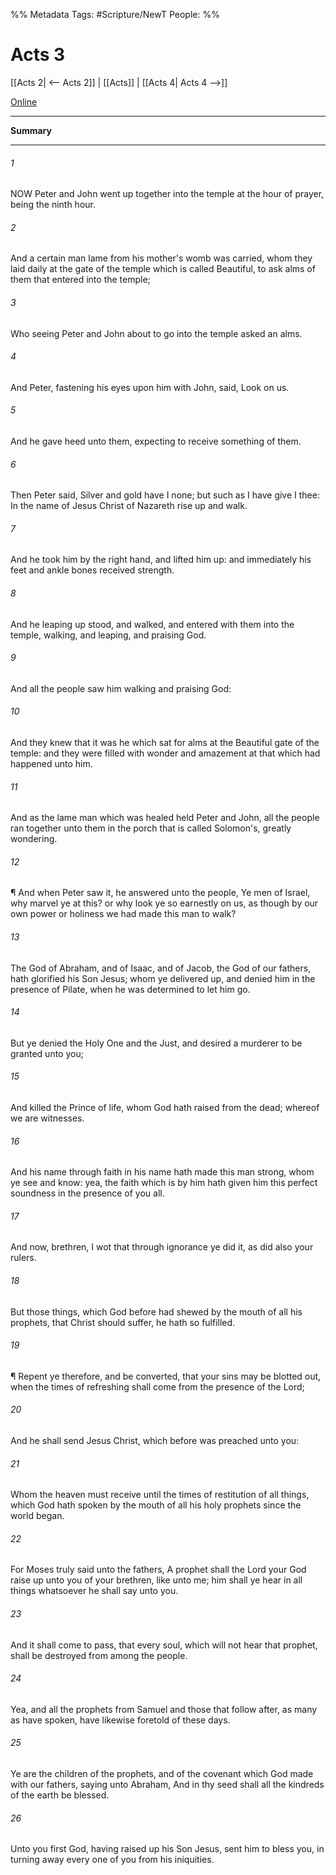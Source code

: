 %% Metadata
Tags: #Scripture/NewT
People: 
%%
# Acts 3
[[Acts 2| <-- Acts 2]] | [[Acts]] | [[Acts 4| Acts 4 -->]]

[Online](https://churchofjesuschrist.org/study/scriptures/nt/acts/3?lang=eng)

---
__Summary__



---
###### 1
NOW Peter and John went up together into the temple at the hour of prayer, being the ninth hour.
###### 2
And a certain man lame from his mother's womb was carried, whom they laid daily at the gate of the temple which is called Beautiful, to ask alms of them that entered into the temple;
###### 3
Who seeing Peter and John about to go into the temple asked an alms.
###### 4
And Peter, fastening his eyes upon him with John, said, Look on us.
###### 5
And he gave heed unto them, expecting to receive something of them.
###### 6
Then Peter said, Silver and gold have I none; but such as I have give I thee: In the name of Jesus Christ of Nazareth rise up and walk.
###### 7
And he took him by the right hand, and lifted him up: and immediately his feet and ankle bones received strength.
###### 8
And he leaping up stood, and walked, and entered with them into the temple, walking, and leaping, and praising God.
###### 9
And all the people saw him walking and praising God:
###### 10
And they knew that it was he which sat for alms at the Beautiful gate of the temple: and they were filled with wonder and amazement at that which had happened unto him.
###### 11
And as the lame man which was healed held Peter and John, all the people ran together unto them in the porch that is called Solomon's, greatly wondering.
###### 12
¶ And when Peter saw it, he answered unto the people, Ye men of Israel, why marvel ye at this? or why look ye so earnestly on us, as though by our own power or holiness we had made this man to walk?
###### 13
The God of Abraham, and of Isaac, and of Jacob, the God of our fathers, hath glorified his Son Jesus; whom ye delivered up, and denied him in the presence of Pilate, when he was determined to let him go.
###### 14
But ye denied the Holy One and the Just, and desired a murderer to be granted unto you;
###### 15
And killed the Prince of life, whom God hath raised from the dead; whereof we are witnesses.
###### 16
And his name through faith in his name hath made this man strong, whom ye see and know: yea, the faith which is by him hath given him this perfect soundness in the presence of you all.
###### 17
And now, brethren, I wot that through ignorance ye did it, as did also your rulers.
###### 18
But those things, which God before had shewed by the mouth of all his prophets, that Christ should suffer, he hath so fulfilled.
###### 19
¶ Repent ye therefore, and be converted, that your sins may be blotted out, when the times of refreshing shall come from the presence of the Lord;
###### 20
And he shall send Jesus Christ, which before was preached unto you:
###### 21
Whom the heaven must receive until the times of restitution of all things, which God hath spoken by the mouth of all his holy prophets since the world began.
###### 22
For Moses truly said unto the fathers, A prophet shall the Lord your God raise up unto you of your brethren, like unto me; him shall ye hear in all things whatsoever he shall say unto you.
###### 23
And it shall come to pass, that every soul, which will not hear that prophet, shall be destroyed from among the people.
###### 24
Yea, and all the prophets from Samuel and those that follow after, as many as have spoken, have likewise foretold of these days.
###### 25
Ye are the children of the prophets, and of the covenant which God made with our fathers, saying unto Abraham, And in thy seed shall all the kindreds of the earth be blessed.
###### 26
Unto you first God, having raised up his Son Jesus, sent him to bless you, in turning away every one of you from his iniquities.



